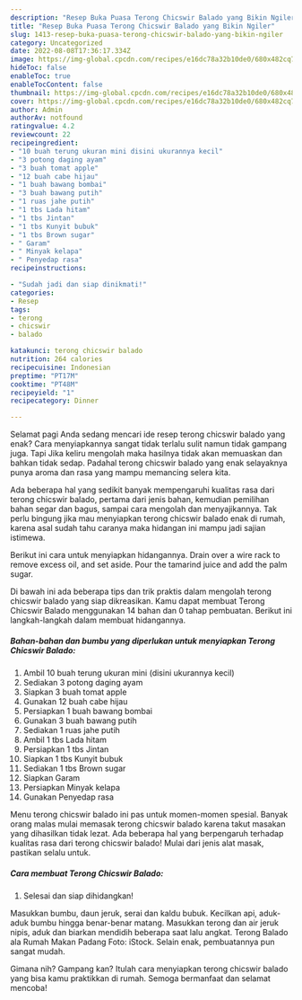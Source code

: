```yaml
---
description: "Resep Buka Puasa Terong Chicswir Balado yang Bikin Ngiler"
title: "Resep Buka Puasa Terong Chicswir Balado yang Bikin Ngiler"
slug: 1413-resep-buka-puasa-terong-chicswir-balado-yang-bikin-ngiler
category: Uncategorized
date: 2022-08-08T17:36:17.334Z
image: https://img-global.cpcdn.com/recipes/e16dc78a32b10de0/680x482cq70/terong-chicswir-balado-foto-resep-utama.jpg
hideToc: false
enableToc: true
enableTocContent: false
thumbnail: https://img-global.cpcdn.com/recipes/e16dc78a32b10de0/680x482cq70/terong-chicswir-balado-foto-resep-utama.jpg
cover: https://img-global.cpcdn.com/recipes/e16dc78a32b10de0/680x482cq70/terong-chicswir-balado-foto-resep-utama.jpg
author: Admin
authorAv: notfound
ratingvalue: 4.2
reviewcount: 22
recipeingredient:
- "10 buah terung ukuran mini disini ukurannya kecil"
- "3 potong daging ayam"
- "3 buah tomat apple"
- "12 buah cabe hijau"
- "1 buah bawang bombai"
- "3 buah bawang putih"
- "1 ruas jahe putih"
- "1 tbs Lada hitam"
- "1 tbs Jintan"
- "1 tbs Kunyit bubuk"
- "1 tbs Brown sugar"
- " Garam"
- " Minyak kelapa"
- " Penyedap rasa"
recipeinstructions:

- "Sudah jadi dan siap dinikmati!"
categories:
- Resep
tags:
- terong
- chicswir
- balado

katakunci: terong chicswir balado 
nutrition: 264 calories
recipecuisine: Indonesian
preptime: "PT17M"
cooktime: "PT48M"
recipeyield: "1"
recipecategory: Dinner

---
```



Selamat pagi Anda sedang mencari ide resep terong chicswir balado yang enak? Cara menyiapkannya sangat tidak terlalu sulit namun tidak gampang juga. Tapi Jika keliru mengolah maka hasilnya tidak akan memuaskan dan bahkan tidak sedap. Padahal terong chicswir balado yang enak selayaknya punya aroma dan rasa yang mampu memancing selera kita.


Ada beberapa hal yang sedikit banyak mempengaruhi kualitas rasa dari terong chicswir balado, pertama dari jenis bahan, kemudian pemilihan bahan segar dan bagus, sampai cara mengolah dan menyajikannya. Tak perlu bingung jika mau menyiapkan terong chicswir balado enak di rumah, karena asal sudah tahu caranya maka hidangan ini mampu jadi sajian istimewa.

Berikut ini cara untuk menyiapkan hidangannya. Drain over a wire rack to remove excess oil, and set aside. Pour the tamarind juice and add the palm sugar.


Di bawah ini ada beberapa tips dan trik praktis dalam mengolah terong chicswir balado yang siap dikreasikan. Kamu dapat membuat Terong Chicswir Balado menggunakan 14 bahan dan 0 tahap pembuatan. Berikut ini langkah-langkah dalam membuat hidangannya.

<!--inarticleads1-->

##### Bahan-bahan dan bumbu yang diperlukan untuk menyiapkan Terong Chicswir Balado:

1. Ambil 10 buah terung ukuran mini (disini ukurannya kecil)
1. Sediakan 3 potong daging ayam
1. Siapkan 3 buah tomat apple
1. Gunakan 12 buah cabe hijau
1. Persiapkan 1 buah bawang bombai
1. Gunakan 3 buah bawang putih
1. Sediakan 1 ruas jahe putih
1. Ambil 1 tbs Lada hitam
1. Persiapkan 1 tbs Jintan
1. Siapkan 1 tbs Kunyit bubuk
1. Sediakan 1 tbs Brown sugar
1. Siapkan  Garam
1. Persiapkan  Minyak kelapa
1. Gunakan  Penyedap rasa


Menu terong chicswir balado ini pas untuk momen-momen spesial. Banyak orang malas mulai memasak terong chicswir balado karena takut masakan yang dihasilkan tidak lezat. Ada beberapa hal yang berpengaruh terhadap kualitas rasa dari terong chicswir balado! Mulai dari jenis alat masak, pastikan selalu untuk. 

<!--inarticleads2-->

##### Cara membuat Terong Chicswir Balado:


1. Selesai dan siap dihidangkan!

Masukkan bumbu, daun jeruk, serai dan kaldu bubuk. Kecilkan api, aduk-aduk bumbu hingga benar-benar matang. Masukkan terong dan air jeruk nipis, aduk dan biarkan mendidih beberapa saat lalu angkat. Terong Balado ala Rumah Makan Padang Foto: iStock. Selain enak, pembuatannya pun sangat mudah. 

Gimana nih? Gampang kan? Itulah cara menyiapkan terong chicswir balado yang bisa kamu praktikkan di rumah. Semoga bermanfaat dan selamat mencoba!
